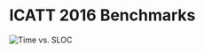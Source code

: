# ICATT 2016 Benchmarks

![Time vs. SLOC](https://raw.githubusercontent.com/helgee/icatt-2016/master/avg_vs_sloc.png)
